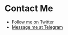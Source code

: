 # Contact Me
- [Follow me on Twitter](https://twitter.com/codemonkey85)
- [Message me at Telegram](https://t.me/codemonkey85)
